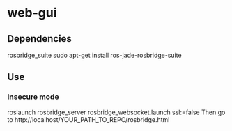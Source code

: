 # web-gui

## Dependencies
rosbridge_suite
sudo apt-get install ros-jade-rosbridge-suite

## Use
### Insecure mode
roslaunch rosbridge_server rosbridge_websocket.launch ssl:=false
Then go to http://localhost/YOUR_PATH_TO_REPO/rosbridge.html